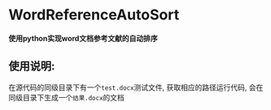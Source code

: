 # WordReferenceAutoSort
**使用python实现word文档参考文献的自动排序**

## 使用说明:
在源代码的同级目录下有一个`test.docx`测试文件, 获取相应的路径运行代码, 会在同级目录下生成一个`结果.docx`的文档
